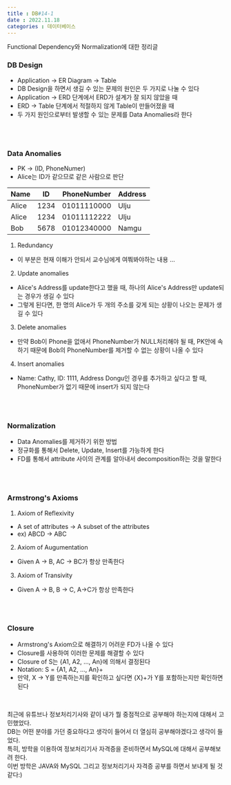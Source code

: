 ```yaml
---
title : DB#14-1
date : 2022.11.18
categories : 데이터베이스
---
```


Functional Dependency와 Normalization에 대한 정리글

### DB Design
- Application → ER Diagram → Table
- DB Design을 하면서 생길 수 있는 문제의 원인은 두 가지로 나눌 수 있다
- Application → ERD 단계에서 ERD가 설계가 잘 되지 않았을 때
- ERD → Table 단계에서 적절하지 않게 Table이 만들어졌을 때
- 두 가지 원인으로부터 발생할 수 있는 문제를 Data Anomalies라 한다

<br/><br/>

### Data Anomalies

- PK → (ID, PhoneNumer)
- Alice는 ID가 같으므로 같은 사람으로 판단

|Name|ID|PhoneNumber|Address|   
|---|---|---|---|   
|Alice|1234|01011110000|Ulju|   
|Alice|1234|01011112222|Ulju|
|Bob|5678|01012340000|Namgu|


1. Redundancy

- 이 부분은 현재 이해가 안되서 교수님에게 여쭤봐야하는 내용 ... 

2. Update anomalies

- Alice's Address를 update한다고 했을 때, 하나의 Alice's Address만 update되는 경우가 생길 수 있다
- 그렇게 된다면, 한 명의 Alice가 두 개의 주소를 갖게 되는 상황이 나오는 문제가 생길 수 있다

3. Delete anomalies

- 만약 Bob이 Phone을 없애서 PhoneNumber가 NULL처리해야 될 때, PK안에 속하기 때문에 Bob의 PhoneNumber를 제거할 수 없는 상황이 나올 수 있다 

4. Insert anomalies

- Name: Cathy, ID: 1111, Address Dongu인 경우를 추가하고 싶다고 할 때, PhoneNumber가 없기 때문에 insert가 되지 않는다

<br/><br/>

### Normalization

- Data Anomalies를 제거하기 위한 방법
- 정규화를 통해서 Delete, Update, Insert를 가능하게 한다
- FD를 통해서 attribute 사이의 관계를 알아내서 decomposition하는 것을 말한다

<br/><br/>

### Armstrong's Axioms

1. Axiom of Reflexivity

- A set of attributes → A subset of the attributes
- ex) ABCD → ABC

2. Axiom of Augumentation

- Given A → B, AC → BC가 항상 만족한다

3. Axiom of Transivity

- Given A → B, B → C, A→C가 항상 만족한다 

<br/><br/>

### Closure

- Armstrong's Axiom으로 해결하기 어려운 FD가 나올 수 있다
- Closure를 사용하여 이러한 문제를 해결할 수 있다
- Closure of S는 {A1, A2, ..., An}에 의해서 결정된다
- Notation: S = {A1, A2, ..., An}+
- 만약, X → Y를 만족하는지를 확인하고 싶다면 {X}+가 Y를 포함하는지만 확인하면 된다

<br/>

최근에 유튜브나 정보처리기사와 같이 내가 뭘 중점적으로 공부해야 하는지에 대해서 고민했었다.     
DB는 어떤 분야를 가던 중요하다고 생각이 들어서 더 열심히 공부해야겠다고 생각이 들었다.      
특히, 방학을 이용하여 정보처리기사 자격증을 준비하면서 MySQL에 대해서 공부해보려 한다.      
이번 방학은 JAVA와 MySQL 그리고 정보처리기사 자격증 공부를 하면서 보내게 될 것 같다:)   